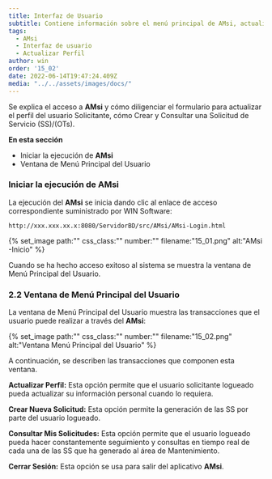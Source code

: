 ```yaml
---
title: Interfaz de Usuario
subtitle: Contiene información sobre el menú principal de AMsi, actualizar perfil, creación y consulta de Solicitudes (SS).
tags:
  - AMsi
  - Interfaz de usuario
  - Actualizar Perfil
author: win
order: '15_02'
date: 2022-06-14T19:47:24.409Z
media: "../../assets/images/docs/"
---
```

Se explica el acceso a **AMsi** y cómo diligenciar el formulario para actualizar el perfil del usuario Solicitante, cómo Crear y Consultar una Solicitud de Servicio (SS)/(OTs).

**En esta sección**

- Iniciar la ejecución de **AMsi**
- Ventana de Menú Principal del Usuario

### Iniciar la ejecución de **AMsi**

La ejecución del **AMsi** se inicia dando clic al enlace de acceso correspondiente suministrado por WIN Software:

```
http://xxx.xxx.xx.x:8080/ServidorBD/src/AMsi/AMsi-Login.html
```

{% set_image
  path:""
  css_class:""
  number:""
  filename:"15_01.png"
  alt:"AMsi -Inicio"
%}

Cuando se ha hecho acceso exitoso al sistema se muestra la ventana de Menú Principal del Usuario.

### 2.2	Ventana de Menú Principal del Usuario

La ventana de Menú Principal del Usuario muestra las transacciones que el usuario puede realizar a través del **AMsi**:

{% set_image
  path:""
  css_class:""
  number:""
  filename:"15_02.png"
  alt:"Ventana Menú Principal del Usuario"
%}

A continuación, se describen las transacciones que componen esta ventana.

**Actualizar Perfil:** Esta opción permite que el usuario solicitante logueado pueda actualizar su información personal cuando lo requiera.

**Crear Nueva Solicitud:** Esta opción permite la generación de las SS por parte del usuario logueado.

**Consultar Mis Solicitudes:** Esta opción permite que el usuario logueado pueda hacer constantemente seguimiento y consultas en tiempo real de cada una de las SS que ha generado al área de Mantenimiento.

**Cerrar Sesión:** Esta opción se usa para salir del aplicativo **AMsi**.